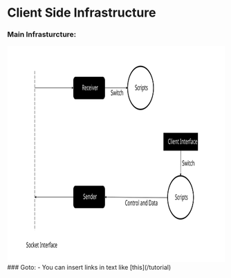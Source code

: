 # Client Side Infrastructure 
### Main Infrasturcture:
<img src="Plan/mainInfrastructure.svg" height="500">
### Goto:
- You can insert links in text like [this](/tutorial)
